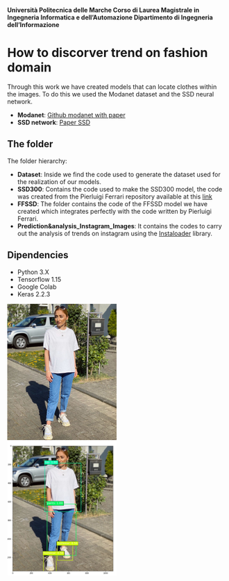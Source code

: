 **Università Politecnica delle Marche
Corso di Laurea Magistrale in Ingegneria Informatica e dell’Automazione
Dipartimento di Ingegneria dell’Informazione** 



# How to discorver trend on fashion domain
  
Through this work we have created models that can locate clothes within the images. To do this we used the Modanet dataset and the SSD neural network.

 - **Modanet**: [Github modanet with paper](https://github.com/eBay/modanet)
 - **SSD network**: [Paper SSD](https://arxiv.org/abs/1512.02325)

## The folder

The folder hierarchy:

 - **Dataset**:   Inside we find the code used to generate the dataset used for the realization of our models.
 - **SSD300**: Contains the code used to make the SSD300 model, the code was created from the Pierluigi Ferrari repository available at this [link](https://github.com/pierluigiferrari/ssd_keras)
 - **FFSSD**:   The folder contains the code of the FFSSD model we have created which integrates perfectly with the code written by Pierluigi Ferrari.
 - **Prediction&analysis_Instagram_Images**:   It contains the codes to carry out the analysis of trends on instagram using the [Instaloader](https://instaloader.github.io/) library.

## Dipendencies

 - Python 3.X
 - Tensorflow 1.15
 - Google Colab
 - Keras 2.2.3


<img src="https://github.com/BlackeWhite/SSD_Modanet/blob/master/Examples/2020-06-23_17-31-49_UTC.jpg" width="50%">
<img src="https://github.com/BlackeWhite/SSD_Modanet/blob/master/Examples/Cattura.PNG" width="50%">
